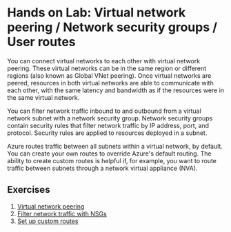 # Hands on Lab: Virtual network peering / Network security groups / User routes

You can connect virtual networks to each other with virtual network peering. These virtual networks can be in the same region or different regions (also known as Global VNet peering). Once virtual networks are peered, resources in both virtual networks are able to communicate with each other, with the same latency and bandwidth as if the resources were in the same virtual network. 

You can filter network traffic inbound to and outbound from a virtual network subnet with a network security group. Network security groups contain security rules that filter network traffic by IP address, port, and protocol. Security rules are applied to resources deployed in a subnet. 

Azure routes traffic between all subnets within a virtual network, by default. You can create your own routes to override Azure's default routing. The ability to create custom routes is helpful if, for example, you want to route traffic between subnets through a network virtual appliance (NVA).

## Exercises

1. [Virtual network peering](tutorial-connect-virtual-networks-portal.md)
2. [Filter network traffic with NSGs](tutorial-filter-network-traffic.md) 
3. [Set up custom routes](tutorial-create-route-table-portal)
